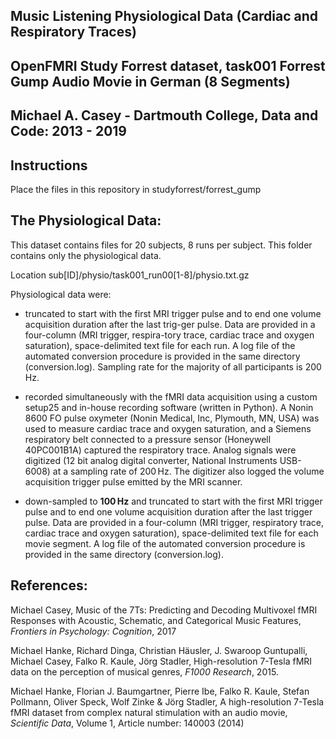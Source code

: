 <h2>Music Listening Physiological Data (Cardiac and Respiratory Traces)</h2>
<h2>OpenFMRI Study Forrest dataset, task001 Forrest Gump Audio Movie in German (8 Segments)</h2>
<h2>Michael A. Casey - Dartmouth College, Data and Code: 2013 - 2019</h2>

<h2>Instructions</h2>
Place the files in this repository in studyforrest/forrest_gump <h2>

<h2>The Physiological Data:</h2>

This dataset contains files for 20 subjects, 8 runs per subject. This folder contains only the physiological data.

Location sub[ID]/physio/task001_run00[1-8]/physio.txt.gz 
    
Physiological data were:

- truncated to start with the first MRI trigger pulse and to end one volume acquisition duration after the last trig-ger pulse. Data are provided in a four-column (MRI trigger, respira-tory trace, cardiac trace and oxygen saturation), space-delimited text file for each run. A log file of the automated conversion procedure is provided in the same directory (conversion.log). Sampling rate for the majority of all participants is 200 Hz.

- recorded simultaneously with the fMRI data acquisition using a custom setup25 and in-house recording software (written in Python). A Nonin 8600 FO pulse oxymeter (Nonin Medical, Inc, Plymouth, MN, USA) was used to measure cardiac trace and oxygen saturation, and a Siemens respiratory belt connected to a pressure sensor (Honeywell 40PC001B1A) captured the respiratory trace. Analog signals were digitized (12 bit analog digital converter, National Instruments USB-6008) at a sampling rate of 200 Hz. The digitizer also logged the volume acquisition trigger pulse emitted by the MRI scanner.

- down-sampled to <b>100 Hz</b> and truncated to start with the first MRI trigger pulse and to end one volume acquisition duration after the last trigger pulse. Data are provided in a four-column (MRI trigger, respiratory trace, cardiac trace and oxygen saturation), space-delimited text file for each movie segment. A log file of the automated conversion procedure is provided in the same directory (conversion.log).

<h2>References:</h2>

Michael Casey, Music of the 7Ts: Predicting and Decoding Multivoxel fMRI Responses with Acoustic, Schematic, and Categorical Music Features, <i>Frontiers in Psychology: Cognition</i>, 2017

Michael Hanke, Richard Dinga, Christian Häusler, J. Swaroop Guntupalli, Michael Casey, Falko R. Kaule, Jörg Stadler, High-resolution 7-Tesla fMRI data on the perception of musical genres, <i>F1000 Research</i>, 2015.

Michael Hanke, Florian J. Baumgartner, Pierre Ibe, Falko R. Kaule, Stefan Pollmann, Oliver Speck, Wolf Zinke & Jörg Stadler, A high-resolution 7-Tesla fMRI dataset from complex natural stimulation with an audio movie, <i>Scientific Data</i>, Volume 1, Article number: 140003 (2014) <br />

